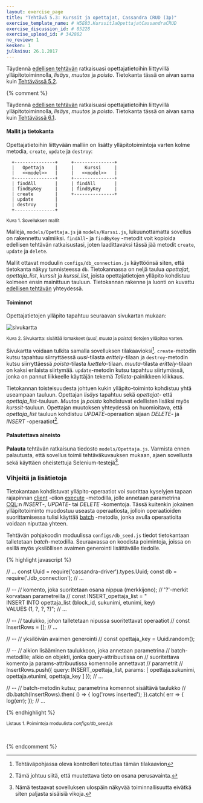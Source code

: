 ```yaml
---
layout: exercise_page
title: "Tehtävä 5.3: Kurssit ja opettajat, Cassandra CRUD (3p)"
exercise_template_name: # W5E03.KurssitJaOpettajatCassandraCRUD
exercise_discussion_id: # 85228
exercise_upload_id: # 342882
no_review: 1
kesken: 1
julkaisu: 26.1.2017
---
```



Täydennä [edellisen tehtävän](../tehtava52) ratkaisuasi opettajatietoihin liittyvillä ylläpitotoiminnolla, *lisäys*, *muutos* ja *poisto*. Tietokanta tässä on aivan sama kuin [Tehtävässä 5.2](../tehtava52). 


{% comment %}

Täydennä [edellisen tehtävän](../tehtava61) ratkaisuasi opettajatietoihin liittyvillä ylläpitotoiminnolla, *lisäys*, *muutos* ja *poisto*. Tietokanta tässä on aivan sama kuin [Tehtävässä 6.1](../tehtava61). 


#### Mallit ja tietokanta

Opettajatietoihin liittyvään malliin on lisätty ylläpitotoimintoja varten kolme metodia, `create`, `update` ja `destroy`:

~~~
  +---------------+     +---------------+
  |   Opettaja    |     |    Kurssi     |
  |   <<model>>   |     |   <<model>>   |
  +---------------+     +---------------+
  | findAll       |     | findAll       |
  | findByKey     |     | findByKey     |
  | create        |     +---------------+
  | update        |
  | destroy       |
  +---------------+
~~~
<small>Kuva 1. Sovelluksen mallit</small>


Malleja, `models/Opettaja.js` ja `models/Kurssi.js`, lukuunottamatta sovellus on rakennettu valmiiksi. `findAll`- ja `findByKey` -metodit voit kopioida edellisen tehtävän ratkaisustasi, joten laadittavaksi tässä jää metodit `create`, `update` ja `delete`.

Mallit ottavat moduulin `configs/db_connection.js` käyttöönsä siten, että tietokanta näkyy tunnisteessa `db`. Tietokannassa on neljä taulua *opettajat*, *opettaja_list*, *kurssit* ja *kurssi_list*, joista opettajatietojen ylläpito kohdistuu kolmeen ensin mainittuun tauluun. Tietokannan rakenne ja luonti on kuvattu [edellisen tehtävän](../tehtava61#mallit-ja-tietokanta) yhteydessä.


#### Toiminnot

Opettajatietojen ylläpito tapahtuu seuraavan sivukartan mukaan:

![sivukartta](../../osa2/img/w2e03.png)

<small>Kuva 2. Sivukartta: sisältää lomakkeet (*uusi*, *muuta* ja *poista*) tietojen ylläpitoa varten.</small>

Sivukartta voidaan tulkita samalla sovelluksen tilakaavioksi[^3]. `create`-metodin kutsu tapahtuu siirryttäessä *uusi*-tilasta *erittely*-tilaan ja `destroy`-metodin kutsu siirryttäessä *poista*-tilasta *luettelo*-tilaan. *muuta*-tilasta *erittely*-tilaan on kaksi erilaista siirtymää. `update`-metodin kutsu tapahtuu siirtymässä, jonka on pannut liikkeelle käyttäjän tekemä *Talleta*-painikkeen klikkaus.

[^3]: Tehtäväpohjassa oleva kontrolleri toteuttaa tämän tilakaavion

Tietokannan toisteisuudesta johtuen kukin ylläpito-toiminto kohdistuu yhtä useampaan tauluun. Opettajan *lisäys* tapahtuu sekä *opettajat*- että *opettaja_list*-tauluun. *Muutos* ja *poisto* kohdistuvat edellisten lisäksi myös *kurssit*-tauluun. Opettajan muutoksen yhteydessä on huomioitava, että *opettaja_list* tauluun kohdistuu *UPDATE*-operaation sijaan *DELETE*- ja *INSERT* -operaatiot[^3a].

[^3a]: Tämä johtuu siitä, että muutettava tieto on osana perusavainta.

#### Palautettava aineisto

**Palauta** tehtävän ratkaisuna tiedosto `models/Opettaja.js`. Varmista ennen palautusta, että sovellus toimii tehtäväkuvauksen mukaan, ajaen sovellusta sekä käyttäen oheistettuja Selenium-testejä[^4]. 

[^4]: Nämä testaavat sovelluksen ulospäin näkyvää toiminnallisuutta eivätkä siten paljasta sisäisiä vikoja.

### Vihjeitä ja lisätietoja

Tietokantaan kohdistuvat ylläpito-operaatiot voi suorittaa kyselyjen tapaan rajapinnan [client][class.Client] -olion [execute][execute] -metodilla, jolle annetaan parametrina [CQL][CQL]:n *INSERT*-, *UPDATE*- tai *DELETE* -komentoja. Tässä kuitenkin jokainen ylläpitotoiminto muodostuu useasta operaatiosta, jolloin operaatioiden suorittamisessa tulisi käyttää [batch][batch] -metodia, jonka avulla operaatioita voidaan niputtaa yhteen.

Tehtävän pohjakoodin moduulissa `configs/db_seed.js` tiedot tietokantaan talletetaan *batch*-metodilla. Seuraavassa on koodista poimintoja, joissa on esillä myös yksilöllisen avaimen generointi lisättävälle tiedolle.


[class.Client]: http://docs.datastax.com/en/developer/nodejs-driver/3.2/api/class.Client/
[execute]: http://docs.datastax.com/en/developer/nodejs-driver/3.2/api/class.Client/#execute
[batch]: http://docs.datastax.com/en/developer/nodejs-driver/3.2/api/class.Client/#batch
[CQL]: http://docs.datastax.com/en/cql/3.1/index.html


{% highlight javascript %}

// ...
const Uuid = require('cassandra-driver').types.Uuid;
const db = require('./db_connection');
// ...

// --
// komento, joka suoritetaan osana nippua (merkkijono);
// '?'-merkit korvataan parametreilla
// 
const INSERT_opettaja_list = "\
INSERT INTO opettaja_list (block_id, sukunimi, etunimi, key) \
VALUES (1, ?, ?, ?)";
// ...

// --
// taulukko, johon talletetaan nipussa suoritettavat operaatiot
// 
const InsertRows = [];
// ...

// --
// yksilöivän avaimen generointi 
//
const opettaja_key = Uuid.random();

// --
// alkion lisääminen taulukkoon, joka annetaan parametrina 
// batch-metodille; alkio on objekti, jonka query-attribuutissa on
// suoritettava komento ja params-attribuutissa komennolle annettavat
// parametrit
// 
InsertRows.push({
   query: INSERT_opettaja_list,
   params: [
      opettaja.sukunimi,
      opettaja.etunimi,
      opettaja_key
   ]
});
// ...

// --
// batch-metodin kutsu; parametrina komennot sisältävä taulukko 
//
db.batch(InsertRows).then( () => {
   log('rows inserted');
}).catch( err => {
   log(err);
});
// ...

{% endhighlight %}

<small>Listaus 1. Poimintoja moduulista *configs/db_seed.js*</small>


<br/>

{% endcomment %}

